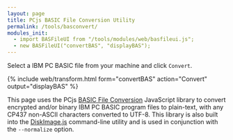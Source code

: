 ```yaml
---
layout: page
title: PCjs BASIC File Conversion Utility
permalink: /tools/basconvert/
modules_init:
  - import BASFileUI from "/tools/modules/web/basfileui.js";
  - new BASFileUI("convertBAS", "displayBAS");
---
```


Select a IBM PC BASIC file from your machine and click `Convert`.

{% include web/transform.html form="convertBAS" action="Convert" output="displayBAS" %}

This page uses the PCjs [BASIC File Conversion](../modules/basfile.js) JavaScript library to convert encrypted and/or binary IBM PC BASIC program files to plain-text, with any CP437 non-ASCII characters converted to UTF-8.  This library is also built into the [DiskImage.js](../diskimage/) command-line utility and is used in conjunction with the `--normalize` option.
